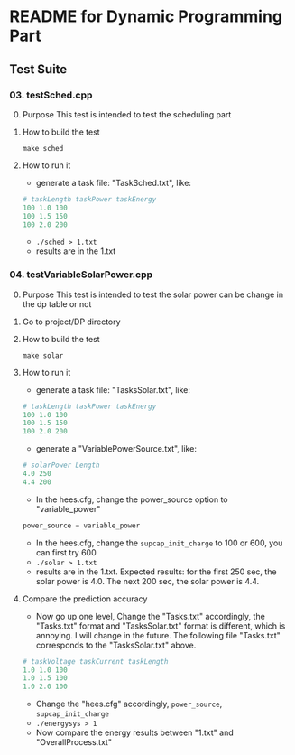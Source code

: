 README for Dynamic Programming Part
===================================

Test Suite
----------

### 03. testSched.cpp

0. Purpose
This test is intended to test the scheduling part

1. How to build the test

    ```shell
    make sched
    ```

2. How to run it
    * generate a task file: "TaskSched.txt", like:
	```python
	# taskLength taskPower taskEnergy
	100 1.0 100
	100 1.5 150
	100 2.0 200
	```
	* `./sched > 1.txt`
	* results are in the 1.txt

### 04. testVariableSolarPower.cpp

0. Purpose
This test is intended to test the solar power can be change in the dp table or not

0. Go to project/DP directory

1. How to build the test

    ```shell
    make solar
    ```

2. How to run it
    * generate a task file: "TasksSolar.txt", like:
	```python
	# taskLength taskPower taskEnergy
	100 1.0 100
	100 1.5 150
	100 2.0 200
	```
	* generate a "VariablePowerSource.txt", like:
	```python
	# solarPower Length
	4.0 250
	4.4 200
	```
	* In the hees.cfg, change the power_source option to "variable_power"
	```python
	power_source = variable_power
	```
	* In the hees.cfg, change the `supcap_init_charge` to 100 or 600, you can first try 600
	* `./solar > 1.txt`
	* results are in the 1.txt. Expected results: for the first 250 sec, the solar power is 4.0.
	The next 200 sec, the solar power is 4.4.

3. Compare the prediction accuracy
	* Now go up one level, Change the "Tasks.txt" accordingly, the "Tasks.txt" format and "TasksSolar.txt"
	format is different, which is annoying. I will change in the future.
	The following file "Tasks.txt" corresponds to the "TasksSolar.txt" above.
	```python
	# taskVoltage taskCurrent taskLength
	1.0 1.0 100
	1.0 1.5 100
	1.0 2.0 100
	```
	* Change the "hees.cfg" accordingly, `power_source`, `supcap_init_charge`
	* `./energysys > 1`
	* Now compare the energy results between "1.txt" and "OverallProcess.txt"
